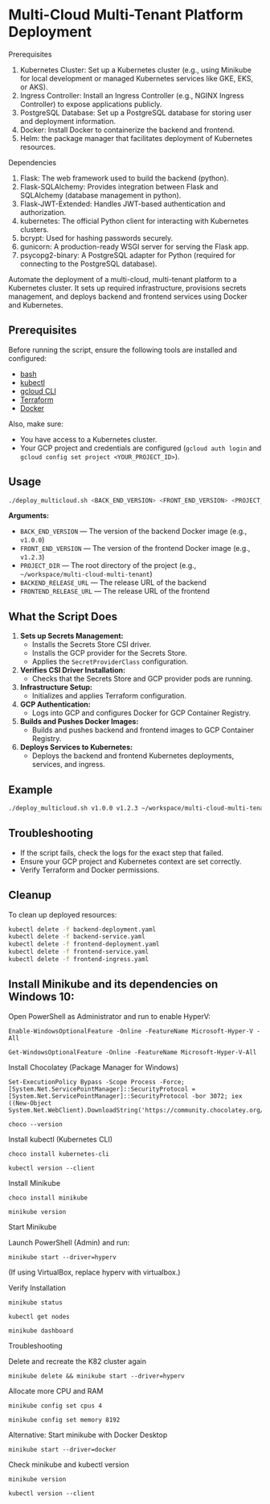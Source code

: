 # Multi-Cloud Multi-Tenant Platform Deployment

Prerequisites
1.	Kubernetes Cluster: Set up a Kubernetes cluster (e.g., using Minikube for local development or managed Kubernetes services like GKE, EKS, or AKS).
2.	Ingress Controller: Install an Ingress Controller (e.g., NGINX Ingress Controller) to expose applications publicly.
3.	PostgreSQL Database: Set up a PostgreSQL database for storing user and deployment information.
4.	Docker: Install Docker to containerize the backend and frontend.
5.	Helm: the package manager that facilitates deployment of Kubernetes resources.
   
Dependencies
1.	Flask: The web framework used to build the backend (python).
2.	Flask-SQLAlchemy: Provides integration between Flask and SQLAlchemy (database management in python).
3.	Flask-JWT-Extended: Handles JWT-based authentication and authorization.
4.	kubernetes: The official Python client for interacting with Kubernetes clusters.
5.	bcrypt: Used for hashing passwords securely.
6.	gunicorn: A production-ready WSGI server for serving the Flask app.
7.	psycopg2-binary: A PostgreSQL adapter for Python (required for connecting to the PostgreSQL database).



Automate the deployment of a multi-cloud, multi-tenant platform to a Kubernetes cluster. It sets up required infrastructure, provisions secrets management, and deploys backend and frontend services using Docker and Kubernetes.

## Prerequisites

Before running the script, ensure the following tools are installed and configured:

- [bash](https://www.gnu.org/software/bash/)
- [kubectl](https://kubernetes.io/docs/tasks/tools/)
- [gcloud CLI](https://cloud.google.com/sdk/docs/install)
- [Terraform](https://www.terraform.io/downloads.html)
- [Docker](https://docs.docker.com/get-docker/)

Also, make sure:

- You have access to a Kubernetes cluster.
- Your GCP project and credentials are configured (`gcloud auth login` and `gcloud config set project <YOUR_PROJECT_ID>`).

## Usage

```bash
./deploy_multicloud.sh <BACK_END_VERSION> <FRONT_END_VERSION> <PROJECT_DIR> <BACKEND_RELEASE_URL> <FRONTEND_RELEASE_URL>
```

**Arguments:**

- `BACK_END_VERSION` — The version of the backend Docker image (e.g., `v1.0.0`)
- `FRONT_END_VERSION` — The version of the frontend Docker image (e.g., `v1.2.3`)
- `PROJECT_DIR` — The root directory of the project (e.g., `~/workspace/multi-cloud-multi-tenant`)
- `BACKEND_RELEASE_URL` — The release URL of the backend 
- `FRONTEND_RELEASE_URL` — The release URL of the frontend

## What the Script Does

1. **Sets up Secrets Management:**
   - Installs the Secrets Store CSI driver.
   - Installs the GCP provider for the Secrets Store.
   - Applies the `SecretProviderClass` configuration.
2. **Verifies CSI Driver Installation:**
   - Checks that the Secrets Store and GCP provider pods are running.
3. **Infrastructure Setup:**
   - Initializes and applies Terraform configuration.
4. **GCP Authentication:**
   - Logs into GCP and configures Docker for GCP Container Registry.
5. **Builds and Pushes Docker Images:**
   - Builds and pushes backend and frontend images to GCP Container Registry.
6. **Deploys Services to Kubernetes:**
   - Deploys the backend and frontend Kubernetes deployments, services, and ingress.

## Example

```bash
./deploy_multicloud.sh v1.0.0 v1.2.3 ~/workspace/multi-cloud-multi-tenant https://github.com/dbd311/backend-multicloud/archive/refs/tags/v1.0.0.zip https://github.com/dbd311/frontend-multicloud/archive/refs/tags/v1.0.0.zip 
```

## Troubleshooting

- If the script fails, check the logs for the exact step that failed.
- Ensure your GCP project and Kubernetes context are set correctly.
- Verify Terraform and Docker permissions.

## Cleanup

To clean up deployed resources:

```bash
kubectl delete -f backend-deployment.yaml
kubectl delete -f backend-service.yaml
kubectl delete -f frontend-deployment.yaml
kubectl delete -f frontend-service.yaml
kubectl delete -f frontend-ingress.yaml
```

## Install Minikube and its dependencies on Windows 10:

Open PowerShell as Administrator and run to enable HyperV:

    Enable-WindowsOptionalFeature -Online -FeatureName Microsoft-Hyper-V -All

    Get-WindowsOptionalFeature -Online -FeatureName Microsoft-Hyper-V-All


Install Chocolatey (Package Manager for Windows)    

    Set-ExecutionPolicy Bypass -Scope Process -Force; [System.Net.ServicePointManager]::SecurityProtocol = [System.Net.ServicePointManager]::SecurityProtocol -bor 3072; iex ((New-Object System.Net.WebClient).DownloadString('https://community.chocolatey.org/install.ps1'))

    choco --version

Install kubectl (Kubernetes CLI)

    choco install kubernetes-cli

    kubectl version --client

Install Minikube

    choco install minikube

    minikube version

Start Minikube

Launch PowerShell (Admin) and run:

    minikube start --driver=hyperv

(If using VirtualBox, replace hyperv with virtualbox.)


Verify Installation

    minikube status

    kubectl get nodes

    minikube dashboard

Troubleshooting

Delete and recreate the K82 cluster again

    minikube delete && minikube start --driver=hyperv

Allocate more CPU and RAM

    minikube config set cpus 4
    
    minikube config set memory 8192

Alternative: Start minikube with Docker Desktop

    minikube start --driver=docker

Check minikube and kubectl version

    minikube version

    kubectl version --client

    

